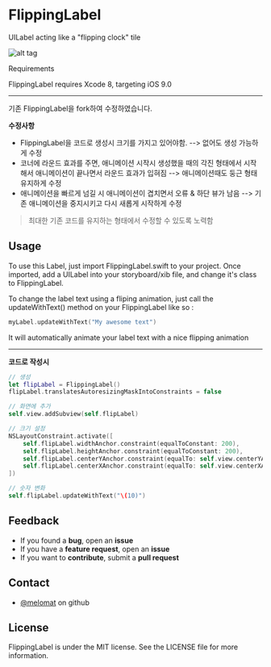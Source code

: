 # FlippingLabel
UILabel acting like a "flipping clock"  tile


![alt tag](https://github.com/Melomat/FlippingLabel/blob/master/FlippingLabel.gif)

Requirements

FlippingLabel requires Xcode 8, targeting iOS 9.0



***



기존 FlippingLabel을 fork하여 수정하였습니다.



**수정사항**

- FlippingLabel을 코드로 생성시 크기를 가지고 있어야함. --> 없어도 생성 가능하게 수정 
- 코너에 라운드 효과를 주면, 애니메이션 시작시 생성했을 때의 각진 형태에서 시작해서 애니메이션이 끝나면서 라운드 효과가 입혀짐 --> 애니메이션때도 둥근 형태 유지하게 수정
- 애니메이션을 빠르게 넘길 시 애니메이션이 겹치면서 오류 & 하단 뷰가 남음 --> 기존 애니메이션을 중지시키고 다시 새롭게 시작하게 수정



> 최대한 기존 코드를 유지하는 형태에서 수정할 수 있도록 노력함



Usage
------

To use this Label, just import FlippingLabel.swift to your project.
Once imported, add a UILabel into your storyboard/xib file, and change it's class to FlippingLabel.

To change the label text using a fliping animation, just call the updateWithText() method on your FlippingLabel like so :
```Swift
myLabel.updateWithText("My awesome text")
```
It will automatically animate your label text with a nice flipping animation



***



**코드로 작성시**



```swift
// 생성
let flipLabel = FlippingLabel()
flipLabel.translatesAutoresizingMaskIntoConstraints = false

// 화면에 추가
self.view.addSubview(self.flipLabel)

// 크기 설정
NSLayoutConstraint.activate([
    self.flipLabel.widthAnchor.constraint(equalToConstant: 200),
    self.flipLabel.heightAnchor.constraint(equalToConstant: 200),
    self.flipLabel.centerYAnchor.constraint(equalTo: self.view.centerYAnchor),
    self.flipLabel.centerXAnchor.constraint(equalTo: self.view.centerXAnchor)
])

// 숫자 변화
self.flipLabel.updateWithText("\(10)")
```



Feedback
------

  * If you found a **bug**, open an **issue**
  * If you have a **feature request**, open an **issue**
  * If you want to **contribute**, submit a **pull request**

Contact
------

* [@melomat](https://github.com/melomat/) on github

License
------

FlippingLabel is under the MIT license. See the LICENSE file for more information.
